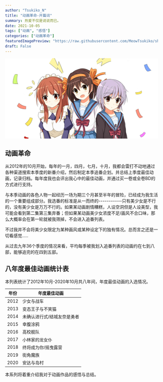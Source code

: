 ```yaml
---
author: "Tsukiko_N"
title: "动画革命-开篇词"
summary: 热爱不仅是说说而已。
date: 2021-10-05
tags: ["动画", "感悟"]
categories: ["动画革命"]
featuredImagePreview: "https://raw.githubusercontent.com/MeowTsukiko/share/main/websitepicture/anime-banner.jpg"
draft: False
---
```


![anime-banner](https://raw.githubusercontent.com/MeowTsukiko/share/main/websitepicture/anime-banner.jpg) 

## 动画革命

从2012年的10月开始，每年的一月，四月，七月，十月，我都会雷打不动地通过各种渠道搜索本季度的新番介绍，然后制定本季追番企划。并总结上季度最佳动画，记录归档。每年度我也会评出我心中的最佳动画，并通过买一卷或全卷BD的方式进行支持。

与本季动画的各色人物一起经历一场为期三个月甚至半年的冒险，已经成为我生活的一个重要组成部分。我选番的标准是从一而终的------------只有美少女是不行的，没有美少女是万万不行的。如果某动画剧情糟糕，人设空洞但是人设美型，我可能会看到第二集第三集弃番；但如果某动画美少女浓度不足/画风不合口味，那么大概率会在第一轮就被我筛掉，不会进入追番列表。

不过我并不会将美少女限定为某种画风或某种设定下的独有情况。总而言之还是一切看感觉.....

从过去九年36个季度的情况来看，平均每季被我划入追番列表的动画约在七到八部，能够追完的在四到五部。

## 八年度最佳动画统计表

本列表统计了2012年10月-2020年10月共八年间，年度最佳动画的入选情况。

| 年份 | 年度最佳动画                |
| ---- | --------------------------- |
| 2012 | 少女与战车                  |
| 2013 | 变态王子与不笑猫            |
| 2014 | 未确认进行式/结城友奈是勇者 |
| 2015 | 幸腹涂鸦                    |
| 2016 | 高校舰队                    |
| 2017 | 小林家的龙女仆              |
| 2018 | 终将成为你/摇曳露营         |
| 2019 | 街角魔族                    |
| 2020 | 安达与岛村                  |

本系列将着重介绍我对于动画作品的感悟与总结。
